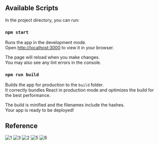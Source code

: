 ## Available Scripts

In the project directory, you can run:

### `npm start`

Runs the app in the development mode.\
Open [http://localhost:3000](http://localhost:3000) to view it in your browser.

The page will reload when you make changes.\
You may also see any lint errors in the console.

### `npm run build`

Builds the app for production to the `build` folder.\
It correctly bundles React in production mode and optimizes the build for the best performance.

The build is minified and the filenames include the hashes.\
Your app is ready to be deployed!

## Reference

![1](https://github.com/user-attachments/assets/6e8e1434-ef48-4cfb-96d0-d1919d99f689)
![3](https://github.com/user-attachments/assets/d8a4d6ba-e5b4-44ab-9e50-1470b2dcea4a)
![2](https://github.com/user-attachments/assets/4fc1b789-3849-45a8-b42a-477dfbc26e22)
![5](https://github.com/user-attachments/assets/074f9e67-768a-44a8-bf59-3fdd55a1c5aa)
![6](https://github.com/user-attachments/assets/73b5d737-a3ce-42c3-80fd-206f643c3775)

